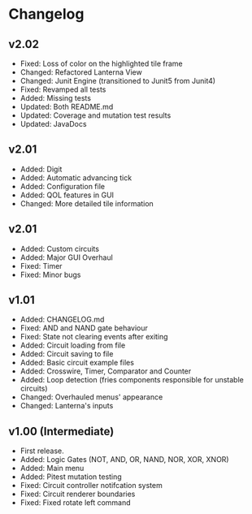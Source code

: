 # Changelog
## v2.02
 - Fixed: Loss of color on the highlighted tile frame
 - Changed: Refactored Lanterna View
 - Changed: Junit Engine (transitioned to Junit5 from Junit4)
 - Fixed: Revamped all tests
 - Added: Missing tests
 - Updated: Both README.md
 - Updated: Coverage and mutation test results
 - Updated: JavaDocs

## v2.01
 - Added: Digit
 - Added: Automatic advancing tick
 - Added: Configuration file
 - Added: QOL features in GUI
 - Changed: More detailed tile information

## v2.01
 - Added: Custom circuits
 - Added: Major GUI Overhaul
 - Fixed: Timer
 - Fixed: Minor bugs

## v1.01
- Added: CHANGELOG.md
- Fixed: AND and NAND gate behaviour
- Fixed: State not clearing events after exiting
- Added: Circuit loading from file
- Added: Circuit saving to file
- Added: Basic circuit example files
- Added: Crosswire, Timer, Comparator and Counter
- Added: Loop detection (fries components responsible for unstable circuits)
- Changed: Overhauled menus' appearance
- Changed: Lanterna's inputs

## v1.00 (Intermediate)
- First release.
- Added: Logic Gates (NOT, AND, OR, NAND, NOR, XOR, XNOR)
- Added: Main menu
- Added: Pitest mutation testing
- Fixed: Circuit controller notifcation system
- Fixed: Circuit renderer boundaries
- Fixed: Fixed rotate left command
